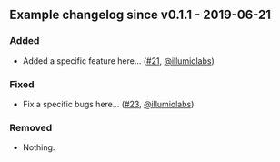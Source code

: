 ## Example changelog since v0.1.1 - 2019-06-21

### Added
* Added a specific feature here... ([#21](https://github.com/illumiolabs/illumiolabs/pull/21), [@illumiolabs](https://github.com/illumiolabs))

### Fixed
* Fix a specific bugs here... ([#23](https://github.com/illumiolabs/illumiolabs/pull/23), [@illumiolabs](https://github.com/illumiolabs))

### Removed
- Nothing.
